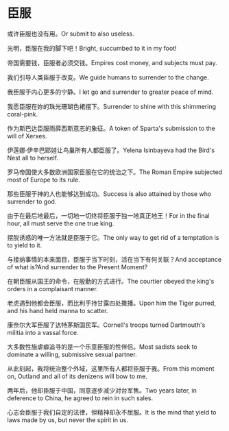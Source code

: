# 臣服

<p><span class="chinese">或许臣服也没有用。</span><span class="english">Or submit to also useless.</span></p>

<p><span class="chinese">光明，臣服在我的脚下吧！</span><span class="english">Bright, succumbed to it in my foot!</span></p>

<p><span class="chinese">帝国需要钱，臣服者必须交钱。</span><span class="english">Empires cost money, and subjects must pay.</span></p>

<p><span class="chinese">我们引导人类臣服于改变。</span><span class="english">We guide humans to surrender to the change.</span></p>

<p><span class="chinese">我臣服于内心更多的宁静。</span><span class="english">I let go and surrender to greater peace of mind.</span></p>

<p><span class="chinese">我愿臣服在妳的珠光珊瑚色裙摆下。</span><span class="english">Surrender to shine with this shimmering coral-pink.</span></p>

<p><span class="chinese">作为斯巴达臣服雨薛西斯意志的象征。</span><span class="english">A token of Sparta's submission to the will of Xerxes.</span></p>

<p><span class="chinese">伊莲娜·伊辛巴耶娃让鸟巢所有人都臣服了。</span><span class="english">Yelena Isinbayeva had the Bird's Nest all to herself.</span></p>

<p><span class="chinese">罗马帝国使大多数欧洲国家臣服在它的统治之下。</span><span class="english">The Roman Empire subjected most of Europe to its rule.</span></p>

<p><span class="chinese">那些臣服于神的人也能够达到成功。</span><span class="english">Success is also attained by those who surrender to god.</span></p>

<p><span class="chinese">由于在最后地最后，一切地一切终将臣服于独一地真正地王！</span><span class="english">For in the final hour, all must serve the one true king.</span></p>

<p><span class="chinese">摆脱诱惑的唯一方法就是臣服于它。</span><span class="english">The only way to get rid of a temptation is to yield to it.</span></p>

<p><span class="chinese">与接纳事情的本来面目，臣服于当下时刻，活在当下有何关联？</span><span class="english">And acceptance of what is?And surrender to the Present Moment?</span></p>

<p><span class="chinese">在朝臣服从国王的命令，在殷勤的方式进行。</span><span class="english">The courtier obeyed the king's orders in a complaisant manner.</span></p>

<p><span class="chinese">老虎遇到他都会臣服，而比利手持甘露四处撒播。</span><span class="english">Upon him the Tiger purred, and his hand held manna to scatter.</span></p>

<p><span class="chinese">康奈尔大军臣服了达特茅斯国民军。</span><span class="english">Cornell's troops turned Dartmouth's militia into a vassal force.</span></p>

<p><span class="chinese">大多数性施虐癖追寻的是一个乐意臣服的性伴侣。</span><span class="english">Most sadists seek to dominate a willing, submissive sexual partner.</span></p>

<p><span class="chinese">从此刻起，我将统治整个外域，这里所有人都将臣服于我。</span><span class="english">From this moment on, Outland and all of its denizens will bow to me.</span></p>

<p><span class="chinese">两年后，他却臣服于中国，同意逐步减少对台军售。</span><span class="english">Two years later, in deference to China, he agreed to rein in such sales.</span></p>

<p><span class="chinese">心志会臣服于我们自定的法律，但精神却永不屈服。</span><span class="english">It is the mind that yield to laws made by us, but never the spirit in us.</span></p>

